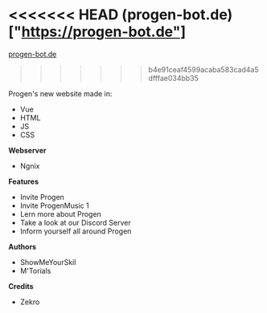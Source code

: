 <<<<<<< HEAD
(progen-bot.de)["https://progen-bot.de"]
=======
[progen-bot.de](https://progen-bot.de)
>>>>>>> b4e91ceaf4599acaba583cad4a5dfffae034bb35

Progen's new website made in:
- Vue
- HTML
- JS
- CSS

**Webserver**

- Ngnix

**Features**

- Invite Progen
- Invite ProgenMusic 1 
- Lern more about Progen
- Take a look at our Discord Server
- Inform yourself all around Progen

**Authors**

- ShowMeYourSkil
- M'Torials

**Credits**
- Zekro
